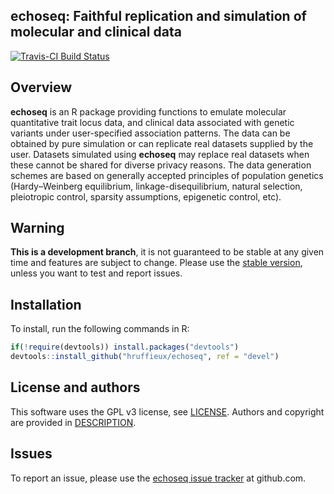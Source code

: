 ## echoseq: Faithful replication and simulation of molecular and clinical data

[![Travis-CI Build Status](https://travis-ci.org/hruffieux/echoseq.svg?branch=devel)](https://travis-ci.org/hruffieux/echoseq)

## Overview

**echoseq** is an R package providing functions to emulate molecular quantitative
trait locus data, and clinical data associated with genetic variants under
user-specified association patterns. The data can be obtained by pure simulation 
or can replicate real datasets supplied by the user. Datasets simulated using 
**echoseq** may replace real datasets when these cannot be shared for diverse 
privacy reasons. The data generation schemes are based on generally accepted 
principles of population genetics (Hardy–Weinberg equilibrium, 
linkage-disequilibrium, natural selection, pleiotropic control, sparsity 
assumptions, epigenetic control, etc).


## Warning

**This is a development branch**, it is not guaranteed to be stable at any given
time and features are subject to change. Please use the [stable version](https://github.com/hruffieux/echoseq), unless you want to test and
report issues.

## Installation

To install, run the following commands in R:

``` r
if(!require(devtools)) install.packages("devtools")
devtools::install_github("hruffieux/echoseq", ref = "devel")
```

## License and authors

This software uses the GPL v3 license, see [LICENSE](LICENSE).
Authors and copyright are provided in [DESCRIPTION](DESCRIPTION).

## Issues

To report an issue, please use the [echoseq issue tracker](https://github.com/hruffieux/echoseq/issues) at github.com.